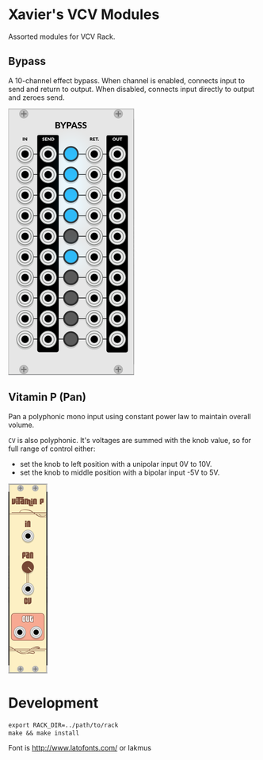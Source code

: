# Xavier's VCV Modules

Assorted modules for VCV Rack.

## Bypass

A 10-channel effect bypass. When channel is enabled, connects input to send and
return to output. When disabled, connects input directly to output and zeroes
send.

![Bypass Screenshot](https://raw.githubusercontent.com/xaviershay/vcv-modules/master/images/bypass.png)

## Vitamin P (Pan)

Pan a polyphonic mono input using constant power law to maintain overall
volume.

`CV` is also polyphonic. It's voltages are summed with the knob value, so for
full range of control either:

* set the knob to left position with a unipolar input 0V to 10V.
* set the knob to middle position with a bipolar input -5V to 5V.

![Vitamin P Screenshot](https://raw.githubusercontent.com/xaviershay/vcv-modules/master/images/vitamin-p.png)

# Development

    export RACK_DIR=../path/to/rack
    make && make install

Font is http://www.latofonts.com/ or lakmus
